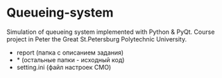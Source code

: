 # Queueing-system
Simulation of queueing system implemented with Python &amp; PyQt. Course project in Peter the Great St.Petersburg Polytechnic University.
- report (папка с описанием задания)
- \* (остальные папки - исходный код)
- setting.ini (файл настроек СМО)
